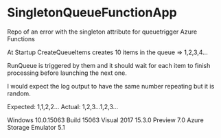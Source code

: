 # SingletonQueueFunctionApp

Repo of an error with the singleton attribute for queuetrigger Azure Functions

At Startup CreateQueueItems creates 10 items in the queue => 1,2,3,4...

RunQueue is triggered by them and it should wait for each item to finish processing before launching the next one.

I would expect the log output to have the same number repeating but it is random.

Expected: 1,1,2,2...
Actual: 1,2,3...1,2,3...

Windows 10.0.15063 Build 15063
Visual 2017 15.3.0 Preview 7.0
Azure Storage Emulator 5.1
